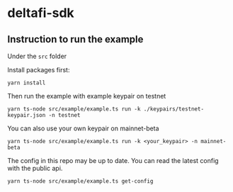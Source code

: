 # deltafi-sdk
## Instruction to run the example
Under the `src` folder

Install packages first:
``` 
yarn install
```

Then run the example with example keypair on testnet
```
yarn ts-node src/example/example.ts run -k ./keypairs/testnet-keypair.json -n testnet
```

You can also use your own keypair on mainnet-beta
```
yarn ts-node src/example/example.ts run -k <your_keypair> -n mainnet-beta
```

The config in this repo may be up to date. You can read the latest config with the public api.
```
yarn ts-node src/example/example.ts get-config
```
